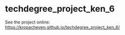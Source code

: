 # techdegree_project_ken_6
See the project online: https://kropacheven.github.io/techdegree_project_ken_6/


